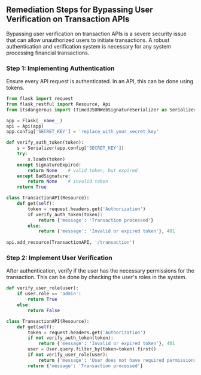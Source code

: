 

## Remediation Steps for Bypassing User Verification on Transaction APIs

Bypassing user verification on transaction APIs is a severe security issue that can allow unauthorized users to initiate transactions. A robust authentication and verification system is necessary for any system processing financial transactions.

### Step 1: Implementing Authentication

Ensure every API request is authenticated. In an API, this can be done using tokens. 

```python
from flask import request
from flask_restful import Resource, Api
from itsdangerous import (TimedJSONWebSignatureSerializer as Serializer, BadSignature, SignatureExpired)

app = Flask(__name__)
api = Api(app)
app.config['SECRET_KEY'] = 'replace_with_your_secret_key'

def verify_auth_token(token):
    s = Serializer(app.config['SECRET_KEY'])
    try:
        s.loads(token)
    except SignatureExpired:
        return None    # valid token, but expired
    except BadSignature:
        return None    # invalid token
    return True

class TransactionAPI(Resource):
    def get(self):
        token = request.headers.get('Authorization')
        if verify_auth_token(token):
            return {'message': 'Transaction processed'}
        else:
            return {'message': 'Invalid or expired token'}, 401
        
api.add_resource(TransactionAPI, '/transaction')
```

### Step 2: Implement User Verification

After authentication, verify if the user has the necessary permissions for the transaction. This can be done by checking the user's roles in the system.

```python
def verify_user_role(user):
    if user.role == 'admin':
        return True
    else:
        return False

class TransactionAPI(Resource):
    def get(self):
        token = request.headers.get('Authorization')
        if not verify_auth_token(token):
            return {'message': 'Invalid or expired token'}, 401
        user = User.query.filter_by(token=token).first()
        if not verify_user_role(user):
            return {'message': 'User does not have required permissions'}, 403
        return {'message': 'Transaction processed'}
```
